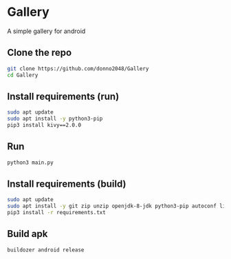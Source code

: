 # Gallery

A simple gallery for android

## Clone the repo

```sh
git clone https://github.com/donno2048/Gallery
cd Gallery
```

## Install requirements (run)

```sh
sudo apt update
sudo apt install -y python3-pip
pip3 install kivy==2.0.0
```

## Run

```sh
python3 main.py
```

## Install requirements (build)

```sh
sudo apt update
sudo apt install -y git zip unzip openjdk-8-jdk python3-pip autoconf libtool pkg-config zlib1g-dev libncurses5-dev libncursesw5-dev libtinfo5 cmake libffi-dev libssl-dev build-essential libstdc++6 aidl
pip3 install -r requirements.txt
```

## Build apk

```sh
buildozer android release
```
